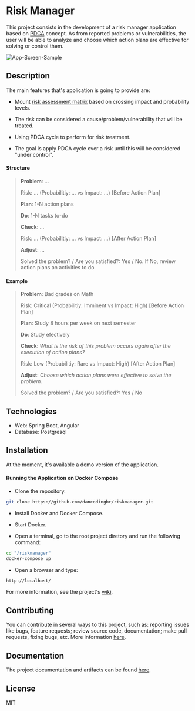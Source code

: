 # Risk Manager

This project consists in the development of a risk manager application based on [PDCA](https://www.mindtools.com/media/Diagrams/PDCA2017.jpg) concept. As from reported problems or vulnerabilities, the user will be able to analyze and choose which action plans are effective for solving or control them. 

![App-Screen-Sample](https://github.com/dancodingbr/riskmanager/blob/feature/analyze-results/docs/misc/app-screen-sample.png)

## Description

The main features that's application is going to provide are:

- Mount [risk assessment matrix](https://www.schgroup.com/wp-content/uploads/2019/07/risk1.png) based on crossing impact and probability levels.

- The risk can be considered a cause/problem/vulnerability that will be treated.

- Using PDCA cycle to perform for risk treatment.

- The goal is apply PDCA cycle over a risk until this will be considered "under control".

#### Structure

> **Problem**: ... 
>
> Risk: ... (Probabilitiy: ... vs Impact: ...) [Before Action Plan]
>
> **Plan**: 1-N action plans
>
> **Do**: 1-N tasks to-do
>
> **Check**: ... 
>
> Risk: ... (Probabilitiy: ... vs Impact: ...) [After Action Plan] 
>
> **Adjust**: ... 
>
> Solved the problem? / Are you satisfied?: Yes / No. If No, review action plans an activities to do
>

#### Example

> **Problem**: Bad grades on Math
>
> Risk: Critical (Probabilitiy: Imminent vs Impact: High) [Before Action Plan]
>
> **Plan**: Study 8 hours per week on next semester
>
> **Do**: Study efectively
>
> **Check**: _What is the risk of this problem occurs again after the execution of action plans?_
>
> Risk: Low (Probabilitiy: Rare vs Impact: High) [After Action Plan] 
>
> **Adjust**: _Choose which action plans were effective to solve the problem._
>
> Solved the problem? / Are you satisfied?: Yes / No
>

## Technologies

- Web: Spring Boot, Angular
- Database: Postgresql

## Installation

At the moment, it's available a demo version of the application.

#### Running the Application on Docker Compose

- Clone the repository.

```sh
git clone https://github.com/dancodingbr/riskmanager.git
```

- Install Docker and Docker Compose. 

- Start Docker. 

- Open a terminal, go to the root project diretory and run the following command:

```sh
cd "/riskmanager"
docker-compose up
```

- Open a browser and type:

```sh
http://localhost/
```

For more information, see the project's [wiki](https://github.com/dancodingbr/riskmanager/blob/main/docs/wiki.md).

## Contributing

You can contribute in several ways to this project, such as: reporting issues like bugs, feature requests; review source code, documentation; make pull requests, fixing bugs, etc. More information [here](https://github.com/dancodingbr/riskmanager/tree/main/CONTRIBUTING.md).

## Documentation

The project documentation and artifacts can be found [here](https://github.com/dancodingbr/riskmanager/tree/main/docs).

## License

MIT


